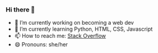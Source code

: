 ### Hi there 👋

- 🔭 I’m currently working on becoming a web dev
- 🌱 I’m currently learning Python, HTML, CSS, Javascript
- 📫 How to reach me: [Stack Overflow](https://stackoverflow.com/users/17801599/alice)
- 😄 Pronouns: she/her
